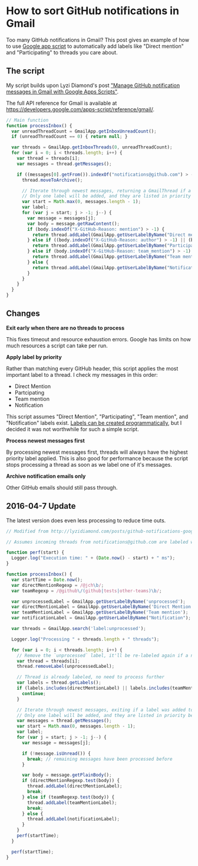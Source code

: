 # How to sort GitHub notifications in Gmail

Too many GitHub notifications in Gmail? This post gives an example of how to use
[Google app script](https://developers.google.com/apps-script/) to automatically
add labels like "Direct mention" and "Participating" to threads you care about.

## The script

My script builds upon Lyzi Diamond's post ["Manage GitHub notification messages
in Gmail with Google Apps
Scripts"](http://lyzidiamond.com/posts/github-notifications-google-script/).

The full API reference for Gmail is available at
https://developers.google.com/apps-script/reference/gmail/.


```javascript
// Main function
function processInbox() {
  var unreadThreadCount = GmailApp.getInboxUnreadCount();
  if (unreadThreadCount == 0) { return null; }

  var threads = GmailApp.getInboxThreads(0, unreadThreadCount);
  for (var i = 0; i < threads.length; i++) {
    var thread = threads[i];
    var messages = thread.getMessages();

    if ((messages[0].getFrom()).indexOf("notifications@github.com") > -1) {
      thread.moveToArchive();

      // Iterate through newest messages, returning a GmailThread if a label was added to the thread.
      // Only one label will be added, and they are listed in priority below.
      var start = Math.max(0, messages.length - 1);
      var label;
      for (var j = start; j > -1; j--) {
        var message = messages[j];
        var body = message.getRawContent();
        if (body.indexOf("X-GitHub-Reason: mention") > -1) {
          return thread.addLabel(GmailApp.getUserLabelByName("Direct mention"));
        } else if ((body.indexOf("X-GitHub-Reason: author") > -1) || (body.indexOf("X-GitHub-Reason: comment") > -1)) {
          return thread.addLabel(GmailApp.getUserLabelByName("Participating"));
        } else if (body.indexOf("X-GitHub-Reason: team_mention") > -1) {
          return thread.addLabel(GmailApp.getUserLabelByName("Team mention"));
        } else {
          return thread.addLabel(GmailApp.getUserLabelByName("Notification"));
        }
      }
    }
  }
}
```

## Changes

**Exit early when there are no threads to process**

This fixes timeout and resource exhaustion errors. Google has limits on how much
resources a script can take per run.

**Apply label by priority**

Rather than matching every GitHub header, this script applies the most important
label to a thread. I check my messages in this order:

* Direct Mention
* Partcipating
* Team mention
* Notification

This script assumes "Direct Mention", "Participating", "Team mention", and
"Notification" labels exist. [Labels can be created
programmatically](https://developers.google.com/apps-script/reference/gmail/gmail-app#createLabel(String)),
but I decided it was not worthwhile for such a simple script.

**Process newest messages first**

By processing newest messages first, threads will always have the highest
priority label applied. This is also good for performance because the script
stops processing a thread as soon as we label one of it's messages.

**Archive notification emails only**

Other GitHub emails should still pass through.

## 2016-04-7 Update

The latest version does even less processing to reduce time outs.

```javascript
// Modified from http://lyzidiamond.com/posts/github-notifications-google-script/

// Assumes incoming threads from notifications@github.com are labeled with `unprocessed`.

function perf(start) {
  Logger.log("Execution time: " + (Date.now() - start) + " ms");
}

function processInbox() {
  var startTime = Date.now();
  var directMentionRegexp = /@jch\b/;
  var teamRegexp = /@github\/(github|tests|other-teams)\b/;

  var unprocessedLabel = GmailApp.getUserLabelByName('unprocessed');
  var directMentionLabel = GmailApp.getUserLabelByName('Direct Mention');
  var teamMentionLabel = GmailApp.getUserLabelByName('Team mention');
  var notificationLabel = GmailApp.getUserLabelByName("Notification");

  var threads = GmailApp.search('label:unprocessed');

  Logger.log("Processing " + threads.length + " threads");

  for (var i = 0; i < threads.length; i++) {
    // Remove the `unprocessed` label, it'll be re-labeled again if a new message comes in
    var thread = threads[i];
    thread.removeLabel(unprocessedLabel);

    // Thread is already labeled, no need to process further
    var labels = thread.getLabels();
    if (labels.includes(directMentionLabel) || labels.includes(teamMentionLabel)) {
      continue;
    }

    // Iterate through newest messages, exiting if a label was added to the thread.
    // Only one label will be added, and they are listed in priority below.
    var messages = thread.getMessages();
    var start = Math.max(0, messages.length - 1);
    var label;
    for (var j = start; j > -1; j--) {
      var message = messages[j];

      if (!message.isUnread()) {
        break; // remaining messages have been processed before
      }

      var body = message.getPlainBody();
      if (directMentionRegexp.test(body)) {
        thread.addLabel(directMentionLabel);
        break;
      } else if (teamRegexp.test(body)) {
        thread.addLabel(teamMentionLabel);
        break;
      } else {
        thread.addLabel(notificationLabel);
      }
    }
    perf(startTime);
  }

  perf(startTime);
}
```
